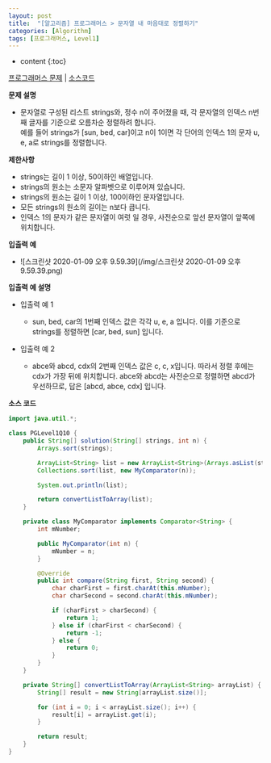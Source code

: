 ```yaml
---
layout: post
title:  "[알고리즘] 프로그래머스 > 문자열 내 마음대로 정렬하기"
categories: [Algorithm]
tags: [프로그래머스, Level1]
---
```


* content
{:toc}

[프로그래머스 문제](https://programmers.co.kr/learn/courses/30/lessons/12915) | [소스코드](https://github.com/TaeHyungK/algorithm/blob/master/src/programmers/level1/PGLevel1Q10.java) 

**문제 설명**

  - 문자열로 구성된 리스트 strings와, 정수 n이 주어졌을 때, 각 문자열의 인덱스 n번째 글자를 기준으로 오름차순 정렬하려 합니다. 
  <br>예를 들어 strings가 [sun, bed, car]이고 n이 1이면 각 단어의 인덱스 1의 문자 u, e, a로 strings를 정렬합니다.

**제한사항**

 - strings는 길이 1 이상, 50이하인 배열입니다.
 - strings의 원소는 소문자 알파벳으로 이루어져 있습니다.
 - strings의 원소는 길이 1 이상, 100이하인 문자열입니다.
 - 모든 strings의 원소의 길이는 n보다 큽니다.
 - 인덱스 1의 문자가 같은 문자열이 여럿 일 경우, 사전순으로 앞선 문자열이 앞쪽에 위치합니다.

**입출력 예**
- ![스크린샷 2020-01-09 오후 9.59.39](/img/스크린샷 2020-01-09 오후 9.59.39.png)


**입출력 예 설명**

- 입출력 예 1
  - sun, bed, car의 1번째 인덱스 값은 각각 u, e, a 입니다. 이를 기준으로 strings를 정렬하면 [car, bed, sun] 입니다.

- 입출력 예 2
  - abce와 abcd, cdx의 2번째 인덱스 값은 c, c, x입니다. 따라서 정렬 후에는 cdx가 가장 뒤에 위치합니다. abce와 abcd는 사전순으로 정렬하면 abcd가 우선하므로, 답은 [abcd, abce, cdx] 입니다.
  
**소스 코드**

```java
import java.util.*;

class PGLevel1Q10 {
    public String[] solution(String[] strings, int n) {
        Arrays.sort(strings);

        ArrayList<String> list = new ArrayList<String>(Arrays.asList(strings));
        Collections.sort(list, new MyComparator(n));

        System.out.println(list);

        return convertListToArray(list);
    }

    private class MyComparator implements Comparator<String> {
        int mNumber;

        public MyComparator(int n) {
            mNumber = n;
        }

        @Override
        public int compare(String first, String second) {
            char charFirst = first.charAt(this.mNumber);
            char charSecond = second.charAt(this.mNumber);

            if (charFirst > charSecond) {
                return 1;
            } else if (charFirst < charSecond) {
                return -1;
            } else {
                return 0;
            }
        }
    }

    private String[] convertListToArray(ArrayList<String> arrayList) {
        String[] result = new String[arrayList.size()];

        for (int i = 0; i < arrayList.size(); i++) {
            result[i] = arrayList.get(i);
        }

        return result;
    }
}
```